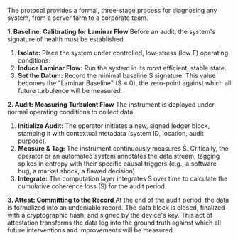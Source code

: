 The protocol provides a formal, three-stage process for diagnosing any system, from a server farm to a corporate team.

**1. Baseline: Calibrating for Laminar Flow**
Before an audit, the system's signature of health must be established.
1.  **Isolate:** Place the system under controlled, low-stress (low Γ) operating conditions.
2.  **Induce Laminar Flow:** Run the system in its most efficient, stable state.
3.  **Set the Datum:** Record the minimal baseline Ṡ signature. This value becomes the "Laminar Baseline" (Ṡ ≈ 0), the zero-point against which all future turbulence will be measured.

**2. Audit: Measuring Turbulent Flow**
The instrument is deployed under normal operating conditions to collect data.
1.  **Initialize Audit:** The operator initiates a new, signed ledger block, stamping it with contextual metadata (system ID, location, audit purpose).
2.  **Measure & Tag:** The instrument continuously measures Ṡ. Critically, the operator or an automated system annotates the data stream, tagging spikes in entropy with their specific causal triggers (e.g., a software bug, a market shock, a flawed decision).
3.  **Integrate:** The computation layer integrates Ṡ over time to calculate the cumulative coherence loss (S) for the audit period.

**3. Attest: Committing to the Record**
At the end of the audit period, the data is formalized into an undeniable record. The data block is closed, finalized with a cryptographic hash, and signed by the device's key. This act of attestation transforms the data log into the ground truth against which all future interventions and improvements will be measured.